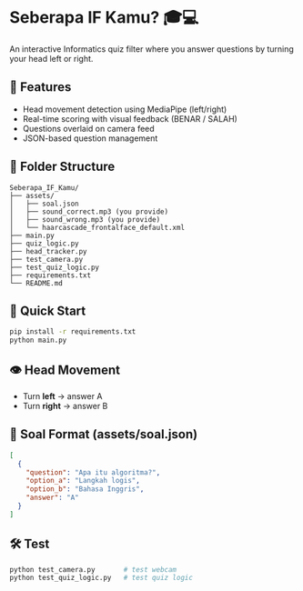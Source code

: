 # Seberapa IF Kamu? 🎓💻

An interactive Informatics quiz filter where you answer questions by turning your head left or right.

## 🎯 Features
- Head movement detection using MediaPipe (left/right)
- Real-time scoring with visual feedback (BENAR / SALAH)
- Questions overlaid on camera feed
- JSON-based question management

## 📂 Folder Structure
```
Seberapa_IF_Kamu/
├── assets/
│   ├── soal.json
│   ├── sound_correct.mp3 (you provide)
│   ├── sound_wrong.mp3 (you provide)
│   └── haarcascade_frontalface_default.xml
├── main.py
├── quiz_logic.py
├── head_tracker.py
├── test_camera.py
├── test_quiz_logic.py
├── requirements.txt
└── README.md
```

## 🧪 Quick Start
```bash
pip install -r requirements.txt
python main.py
```

## 👁️ Head Movement
- Turn **left** → answer A
- Turn **right** → answer B

## 📄 Soal Format (assets/soal.json)
```json
[
  {
    "question": "Apa itu algoritma?",
    "option_a": "Langkah logis",
    "option_b": "Bahasa Inggris",
    "answer": "A"
  }
]
```

## 🛠️ Test
```bash
python test_camera.py       # test webcam
python test_quiz_logic.py   # test quiz logic
```